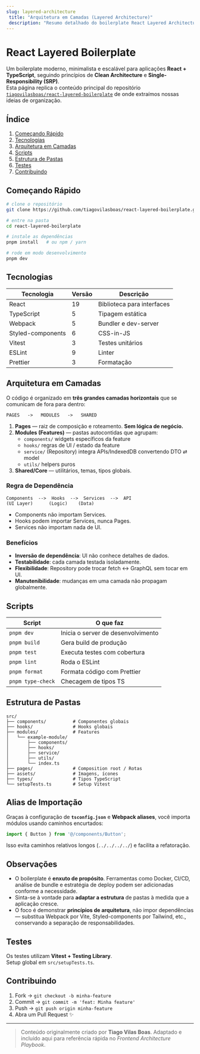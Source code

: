 ```yaml
---
slug: layered-architecture
 title: "Arquitetura em Camadas (Layered Architecture)"
 description: "Resumo detalhado do boilerplate React Layered Architecture com princípios SRP, Clean Architecture e organização em módulos, pages e shared."
---
```


# React Layered Boilerplate

Um boilerplate moderno, minimalista e escalável para aplicações **React + TypeScript**, seguindo princípios de **Clean Architecture** e **Single-Responsibility (SRP)**.  
Esta página replica o conteúdo principal do repositório [`tiagovilasboas/react-layered-boilerplate`](https://github.com/tiagovilasboas/react-layered-boilerplate) de onde extraímos nossas ideias de organização.

## Índice

1. [Começando Rápido](#começando-rápido)  
2. [Tecnologias](#tecnologias)  
3. [Arquitetura em Camadas](#arquitetura-em-camadas)  
4. [Scripts](#scripts)  
5. [Estrutura de Pastas](#estrutura-de-pastas)  
6. [Testes](#testes)  
7. [Contribuindo](#contribuindo)

## Começando Rápido

```bash
# clone o repositório
git clone https://github.com/tiagovilasboas/react-layered-boilerplate.git

# entre na pasta
cd react-layered-boilerplate

# instale as dependências
pnpm install   # ou npm / yarn

# rode em modo desenvolvimento
pnpm dev
```

## Tecnologias

| Tecnologia | Versão | Descrição |
|------------|--------|-----------|
| React | 19 | Biblioteca para interfaces |
| TypeScript | 5 | Tipagem estática |
| Webpack | 5 | Bundler e dev-server |
| Styled-components | 6 | CSS-in-JS |
| Vitest | 3 | Testes unitários |
| ESLint | 9 | Linter |
| Prettier | 3 | Formatação |

## Arquitetura em Camadas

O código é organizado em **três grandes camadas horizontais** que se comunicam de fora para dentro:

```text
PAGES   ->   MODULES   ->   SHARED
```

1. **Pages** — raiz de composição e roteamento. **Sem lógica de negócio.**  
2. **Modules (Features)** — pastas autocontidas que agrupam:
   * `components/` widgets específicos da feature  
   * `hooks/` regras de UI / estado da feature  
   * `service/` (Repository) integra APIs/IndexedDB convertendo DTO ⇄ model  
   * `utils/` helpers puros
3. **Shared/Core** — utilitários, temas, tipos globais.

### Regra de Dependência

```
Components  -->  Hooks  -->  Services  -->  API
(UI Layer)      (Logic)    (Data)
```

* Components não importam Services.  
* Hooks podem importar Services, nunca Pages.  
* Services não importam nada de UI.

### Benefícios

* **Inversão de dependência**: UI não conhece detalhes de dados.  
* **Testabilidade**: cada camada testada isoladamente.  
* **Flexibilidade**: Repository pode trocar fetch ↔ GraphQL sem tocar em UI.  
* **Manutenibilidade**: mudanças em uma camada não propagam globalmente.

## Scripts

| Script | O que faz |
|--------|-----------|
| `pnpm dev` | Inicia o server de desenvolvimento |
| `pnpm build` | Gera build de produção |
| `pnpm test` | Executa testes com cobertura |
| `pnpm lint` | Roda o ESLint |
| `pnpm format` | Formata código com Prettier |
| `pnpm type-check` | Checagem de tipos TS |

## Estrutura de Pastas

```text
src/
├── components/          # Componentes globais
├── hooks/               # Hooks globais
├── modules/             # Features
│   └── example-module/
│       ├── components/
│       ├── hooks/
│       ├── service/
│       ├── utils/
│       └── index.ts
├── pages/               # Composition root / Rotas
├── assets/              # Imagens, ícones
├── types/               # Tipos TypeScript
└── setupTests.ts        # Setup Vitest
```

## Alias de Importação

Graças à configuração de **`tsconfig.json`** e **Webpack aliases**, você importa módulos usando caminhos encurtados:

```ts
import { Button } from '@/components/Button';
```

Isso evita caminhos relativos longos (`../../../../`) e facilita a refatoração.

## Observações

* O boilerplate é **enxuto de propósito**. Ferramentas como Docker, CI/CD, análise de bundle e estratégia de deploy podem ser adicionadas conforme a necessidade.  
* Sinta-se à vontade para **adaptar a estrutura** de pastas à medida que a aplicação cresce.  
* O foco é demonstrar **princípios de arquitetura**, não impor dependências — substitua Webpack por Vite, Styled-components por Tailwind, etc., conservando a separação de responsabilidades.

## Testes

Os testes utilizam **Vitest + Testing Library**.  
Setup global em `src/setupTests.ts`.

## Contribuindo

1. Fork → `git checkout -b minha-feature`  
2. Commit → `git commit -m 'feat: Minha feature'`  
3. Push → `git push origin minha-feature`  
4. Abra um Pull Request ✨

---

> Conteúdo originalmente criado por **Tiago Vilas Boas**. Adaptado e incluído aqui para referência rápida no _Frontend Architecture Playbook_. 
